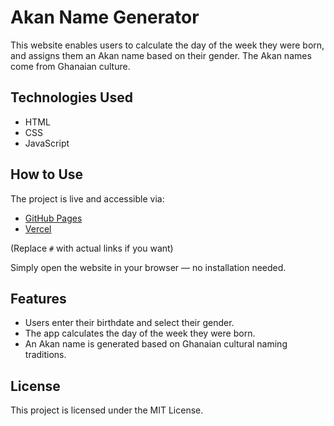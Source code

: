 # Akan Name Generator

This website enables users to calculate the day of the week they were born, and assigns them an Akan name based on their gender. The Akan names come from Ghanaian culture.

## Technologies Used

- HTML  
- CSS  
- JavaScript  

## How to Use

The project is live and accessible via:
- [GitHub Pages](https://github.com/FaustinMulinge)  
- [Vercel](vercel.com/faustinmulinge)  

(Replace `#` with actual links if you want)

Simply open the website in your browser — no installation needed.

## Features

- Users enter their birthdate and select their gender.
- The app calculates the day of the week they were born.
- An Akan name is generated based on Ghanaian cultural naming traditions.

## License

This project is licensed under the MIT License.
